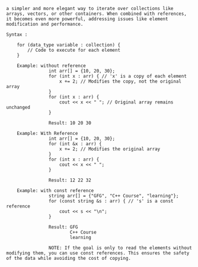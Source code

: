 

    a simpler and more elegant way to iterate over collections like arrays, vectors, or other containers. When combined with references, it becomes even more powerful, addressing issues like element modification and performance.

    Syntax :

        for (data_type variable : collection) {
            // Code to execute for each element
        }

        Example: without reference
                    int arr[] = {10, 20, 30};
                    for (int x : arr) { // 'x' is a copy of each element
                        x += 2; // Modifies the copy, not the original array
                    }
                    for (int x : arr) {
                        cout << x << " "; // Original array remains unchanged
                    }

                    Result: 10 20 30

        Example: With Reference
                    int arr[] = {10, 20, 30};
                    for (int &x : arr) { 
                        x += 2; // Modifies the original array
                    }
                    for (int x : arr) {
                        cout << x << " "; 
                    }

                    Result: 12 22 32

        Example: with const reference
                    string arr[] = {"GFG", "C++ Course", "learning"};
                    for (const string &s : arr) { // 's' is a const reference
                        cout << s << "\n";
                    }

                    Result: GFG
                            C++ Course
                            learning

                    NOTE: If the goal is only to read the elements without modifying them, you can use const references. This ensures the safety of the data while avoiding the cost of copying.
                    